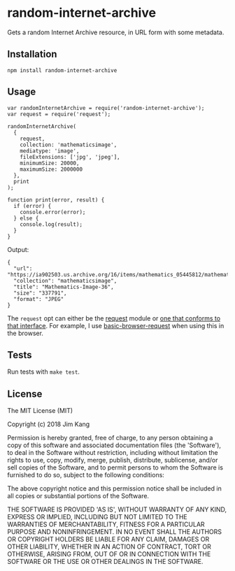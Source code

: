 random-internet-archive
==================

Gets a random Internet Archive resource, in URL form with some metadata.

Installation
------------

    npm install random-internet-archive

Usage
-----

    var randomInternetArchive = require('random-internet-archive');
    var request = require('request');

    randomInternetArchive(
      {
        request,
        collection: 'mathematicsimage',
        mediatype: 'image',
        fileExtensions: ['jpg', 'jpeg'],
        minimumSize: 20000,
        maximumSize: 2000000
      },
      print
    );
    
    function print(error, result) {
      if (error) {
        console.error(error);
      } else {
        console.log(result);
      }
    }

Output:

    {
      "url": "https://ia902503.us.archive.org/16/items/mathematics_05445812/mathematics_05445812_2.jpg",
      "collection": "mathematicsimage",
      "title": "Mathematics-Image-36",
      "size": "337791",
      "format": "JPEG"
    }

The `request` opt can either be the [request](https://github.com/request/request) module or [one that conforms to that interface](https://github.com/jimkang/spotify-resolve#plug-in-your-own-request-library). For example, I use [basic-browser-request](https://github.com/jimkang/basic-browser-request/) when using this in the browser.

Tests
-----

Run tests with `make test`.

License
-------

The MIT License (MIT)

Copyright (c) 2018 Jim Kang

Permission is hereby granted, free of charge, to any person obtaining a copy
of this software and associated documentation files (the 'Software'), to deal
in the Software without restriction, including without limitation the rights
to use, copy, modify, merge, publish, distribute, sublicense, and/or sell
copies of the Software, and to permit persons to whom the Software is
furnished to do so, subject to the following conditions:

The above copyright notice and this permission notice shall be included in
all copies or substantial portions of the Software.

THE SOFTWARE IS PROVIDED 'AS IS', WITHOUT WARRANTY OF ANY KIND, EXPRESS OR
IMPLIED, INCLUDING BUT NOT LIMITED TO THE WARRANTIES OF MERCHANTABILITY,
FITNESS FOR A PARTICULAR PURPOSE AND NONINFRINGEMENT. IN NO EVENT SHALL THE
AUTHORS OR COPYRIGHT HOLDERS BE LIABLE FOR ANY CLAIM, DAMAGES OR OTHER
LIABILITY, WHETHER IN AN ACTION OF CONTRACT, TORT OR OTHERWISE, ARISING FROM,
OUT OF OR IN CONNECTION WITH THE SOFTWARE OR THE USE OR OTHER DEALINGS IN
THE SOFTWARE.
